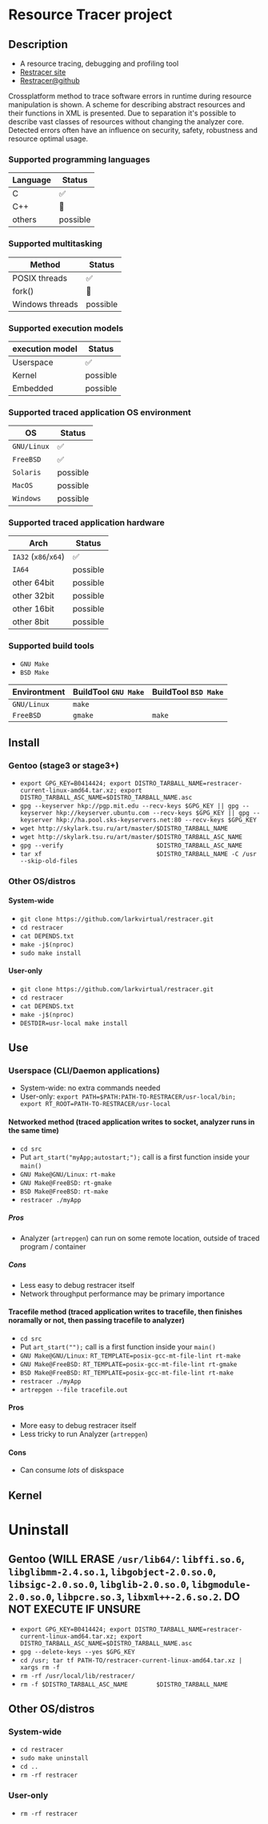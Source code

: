 # Resource Tracer project
## Description
- A resource tracing, debugging and profiling tool
- [Restracer site](http://iskod.ru/p/restracer)
- [Restracer@github](https://github.com/larkvirtual/restracer)

Crossplatform method to trace software errors in runtime during resource manipulation is shown. A scheme for describing abstract resources and their functions in XML is presented. Due to separation it's possible to describe vast classes of resources without changing the analyzer core. Detected errors often have an influence on security, safety, robustness and resource optimal usage.

### Supported programming languages

Language | Status
---------|-------------------
C        | :white_check_mark:
C++      | :construction:
others   | possible

### Supported multitasking
Method         | Status
---------------|-------------------
POSIX threads  | :white_check_mark:
fork()         | :construction:
Windows threads| possible

### Supported execution models

execution model | Status
----------------|-------------------
Userspace       | :white_check_mark:
Kernel          | possible
Embedded        | possible

### Supported traced application OS environment
OS            | Status
--------------|-------------------
`GNU/Linux`   | :white_check_mark:
`FreeBSD`     | :white_check_mark:
`Solaris`     | possible
`MacOS`       | possible
`Windows`     | possible

### Supported traced application hardware
Arch                 | Status
---------------------|-------------------
`IA32` (`x86`/`x64`) | :white_check_mark:
`IA64`               | possible
other 64bit          | possible
other 32bit          | possible
other 16bit          | possible
other 8bit           | possible

### Supported build tools
- `GNU Make`
- `BSD Make`

Environtment | BuildTool `GNU Make` | BuildTool `BSD Make` |
-------------|----------------------|----------------------|
`GNU/Linux`  | `make`               |                      |
`FreeBSD`    | `gmake`              | `make`               |


## Install
### Gentoo (stage3 or stage3+)
- `export GPG_KEY=B0414424; export DISTRO_TARBALL_NAME=restracer-current-linux-amd64.tar.xz; export DISTRO_TARBALL_ASC_NAME=$DISTRO_TARBALL_NAME.asc`
- `gpg --keyserver hkp://pgp.mit.edu --recv-keys $GPG_KEY || gpg --keyserver hkp://keyserver.ubuntu.com --recv-keys $GPG_KEY || gpg --keyserver hkp://ha.pool.sks-keyservers.net:80 --recv-keys $GPG_KEY`
- `wget http://skylark.tsu.ru/art/master/$DISTRO_TARBALL_NAME`
- `wget http://skylark.tsu.ru/art/master/$DISTRO_TARBALL_ASC_NAME`
- `gpg --verify                          $DISTRO_TARBALL_ASC_NAME`
- `tar xf                                $DISTRO_TARBALL_NAME -C /usr --skip-old-files`

### Other OS/distros
#### System-wide
- `git clone https://github.com/larkvirtual/restracer.git`
- `cd restracer`
- `cat DEPENDS.txt`
- `make -j$(nproc)`
- `sudo make install`
#### User-only
- `git clone https://github.com/larkvirtual/restracer.git`
- `cd restracer`
- `cat DEPENDS.txt`
- `make -j$(nproc)`
- `DESTDIR=usr-local make install`

## Use
### Userspace (CLI/Daemon applications)
- System-wide: no extra commands needed
- User-only: `export PATH=$PATH:PATH-TO-RESTRACER/usr-local/bin; export RT_ROOT=PATH-TO-RESTRACER/usr-local`
#### Networked method (traced application writes to socket, analyzer runs in the same time)
- `cd src`
- Put `art_start("myApp;autostart;");` call is a first function inside your `main()`
- `GNU Make@GNU/Linux:` `rt-make`
- `GNU Make@FreeBSD:` `rt-gmake`
- `BSD Make@FreeBSD:` `rt-make`
- `restracer ./myApp`
##### Pros
- Analyzer (`artrepgen`) can run on some remote location, outside of traced program / container
##### Cons
- Less easy to debug restracer itself
- Network throughput performance may be primary importance

#### Tracefile method (traced application writes to tracefile, then finishes noramally or not, then passing tracefile to analyzer)
- `cd src`
- Put `art_start("");` call is a first function inside your `main()`
- `GNU Make@GNU/Linux:` `RT_TEMPLATE=posix-gcc-mt-file-lint rt-make`
- `GNU Make@FreeBSD:` `RT_TEMPLATE=posix-gcc-mt-file-lint rt-gmake`
- `BSD Make@FreeBSD:` `RT_TEMPLATE=posix-gcc-mt-file-lint rt-make`
- `restracer ./myApp`
- `artrepgen --file tracefile.out`
#### Pros
- More easy to debug restracer itself
- Less tricky to run Analyzer (`artrepgen`)
#### Cons
- Can consume *lots* of diskspace

## Kernel

# Uninstall
## Gentoo (WILL ERASE `/usr/lib64/`: `libffi.so.6`, `libglibmm-2.4.so.1`, `libgobject-2.0.so.0`, `libsigc-2.0.so.0`, `libglib-2.0.so.0`, `libgmodule-2.0.so.0`, `libpcre.so.3`, `libxml++-2.6.so.2`. DO NOT EXECUTE IF UNSURE
- `export GPG_KEY=B0414424; export DISTRO_TARBALL_NAME=restracer-current-linux-amd64.tar.xz; export DISTRO_TARBALL_ASC_NAME=$DISTRO_TARBALL_NAME.asc`
- `gpg --delete-keys --yes $GPG_KEY`
- `cd /usr; tar tf PATH-TO/restracer-current-linux-amd64.tar.xz | xargs rm -f`
- `rm -rf /usr/local/lib/restracer/`
- `rm -f $DISTRO_TARBALL_ASC_NAME        $DISTRO_TARBALL_NAME`

## Other OS/distros
### System-wide
- `cd restracer`
- `sudo make uninstall`
- `cd ..`
- `rm -rf restracer`
### User-only
- `rm -rf restracer`
